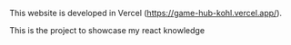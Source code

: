 This website is developed in Vercel (https://game-hub-kohl.vercel.app/).

This is the project to showcase my react knowledge
